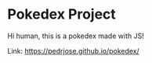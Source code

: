 # Pokedex Project
Hi human, this is a pokedex made with JS!

Link: https://pedrjose.github.io/pokedex/

